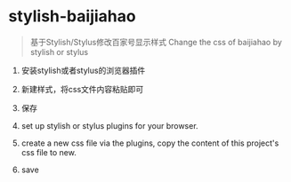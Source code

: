 # stylish-baijiahao
> 基于Stylish/Stylus修改百家号显示样式
> Change the css of baijiahao by stylish or stylus

1. 安装stylish或者stylus的浏览器插件
2. 新建样式，将css文件内容粘贴即可
3. 保存

1. set up stylish or stylus plugins for your browser.
2. create a new css file via the plugins, copy the content of this project's css file to new.
3. save
